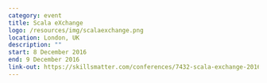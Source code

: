 ```yaml
---
category: event
title: Scala eXchange
logo: /resources/img/scalaexchange.png
location: London, UK
description: ""
start: 8 December 2016
end: 9 December 2016
link-out: https://skillsmatter.com/conferences/7432-scala-exchange-2016
---
```


